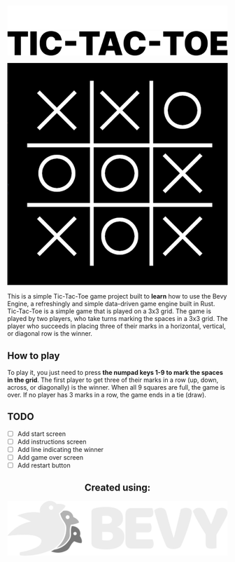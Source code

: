 <p align="center">
    <img src="assets/logo.png#gh-dark-mode-only" alt="tic-tac-toe's dark logo" />
    <img src="assets/logo_dark.png#gh-light-mode-only" alt="tic-tac-toe's light logo" />
</p>

<p align="center">
    <img src="assets/screenshot.png" alt="tic-tac-toe screenshot">
</p>

This is a simple Tic-Tac-Toe game project built to **learn** how to use the Bevy Engine, a refreshingly and simple data-driven game engine built in Rust. Tic-Tac-Toe is a simple game that is played on a 3x3 grid. The game is played by two players, who take turns marking the spaces in a 3x3 grid. The player who succeeds in placing three of their marks in a horizontal, vertical, or diagonal row is the winner.


## How to play
To play it, you just need to press **the numpad keys 1-9 to mark the spaces in the grid**. The first player to get three of their marks in a row (up, down, across, or diagonally) is the winner. When all 9 squares are full, the game is over. If no player has 3 marks in a row, the game ends in a tie (draw).

## TODO
- [ ] Add start screen
- [ ] Add instructions screen
- [ ] Add line indicating the winner 
- [ ] Add game over screen
- [ ] Add restart button

<h2 align="center">Created using:</h2>
<p align="center">
    <img src="assets/bevy_logo_dark.svg" alt="bevy logo">
</p>
